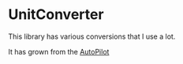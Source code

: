 # UnitConverter

This library has various conversions that I use a lot.

It has grown from the [AutoPilot](https://github.com/ksandom/ap)
